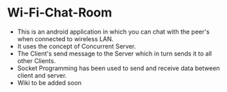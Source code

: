 # Wi-Fi-Chat-Room
- This is an android application in which you can chat with the peer's when connected to wireless LAN.
- It uses the concept of Concurrent Server.
- The Client's send message to the Server which in turn sends it to all other Clients.
- Socket Programming has been used to send and receive data between client and server.
- Wiki to be added soon
